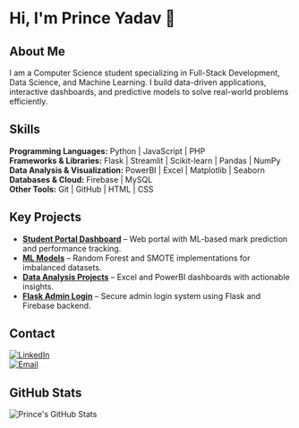 # Hi, I'm Prince Yadav 👋

## About Me
I am a Computer Science student specializing in Full-Stack Development, Data Science, and Machine Learning. I build data-driven applications, interactive dashboards, and predictive models to solve real-world problems efficiently.

## Skills
**Programming Languages:** Python | JavaScript | PHP  
**Frameworks & Libraries:** Flask | Streamlit | Scikit-learn | Pandas | NumPy  
**Data Analysis & Visualization:** PowerBI | Excel | Matplotlib | Seaborn  
**Databases & Cloud:** Firebase | MySQL  
**Other Tools:** Git | GitHub | HTML | CSS  

## Key Projects
- **[Student Portal Dashboard](https://github.com/prince-yadav/student-portal)** – Web portal with ML-based mark prediction and performance tracking.  
- **[ML Models](https://github.com/prince-yadav/ml-models)** – Random Forest and SMOTE implementations for imbalanced datasets.  
- **[Data Analysis Projects](https://github.com/prince-yadav/data-analysis)** – Excel and PowerBI dashboards with actionable insights.  
- **[Flask Admin Login](https://github.com/prince-yadav/flask-admin-login)** – Secure admin login system using Flask and Firebase backend.  

## Contact
[![LinkedIn](https://img.shields.io/badge/LinkedIn-Prince%20Yadav-blue?style=flat-square&logo=linkedin)](https://linkedin.com/in/princeyadav)  
[![Email](https://img.shields.io/badge/Email-prince.yadav@email.com-red?style=flat-square&logo=gmail)](mailto:prince.yadav@email.com)  

## GitHub Stats
![Prince's GitHub Stats](https://github-readme-stats.vercel.app/api?username=prince-yadav&show_icons=true&theme=radical)
